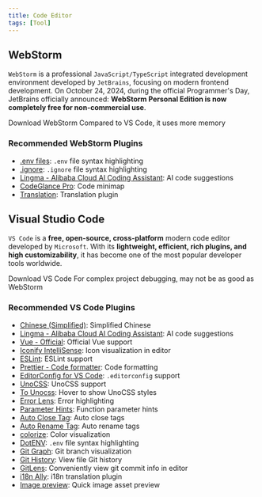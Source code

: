 ```yaml
---
title: Code Editor
tags: [Tool]
---
```


<script setup>
import { NButton, NTag, NFlex } from 'naive-ui'

const open = (url) => window.open(url)
</script>

## WebStorm

`WebStorm` is a professional `JavaScript/TypeScript` integrated development environment developed by `JetBrains`, focusing on modern frontend development.
On October 24, 2024, during the official Programmer's Day, JetBrains officially announced: **WebStorm Personal Edition is now completely free for non-commercial use**.

<NFlex align="center">
  <NButton type="primary" @click="open('https://www.jetbrains.com/webstorm/')">Download WebStorm</NButton>
  <NTag type="warning">
    Compared to VS Code, it uses more memory
  </NTag>
</NFlex>

### Recommended WebStorm Plugins

- [.env files](https://plugins.jetbrains.com/plugin/9525--env-files): `.env` file syntax highlighting
- [.ignore](https://plugins.jetbrains.com/plugin/7495--ignore): `.ignore` file syntax highlighting
- [Lingma - Alibaba Cloud AI Coding Assistant](https://plugins.jetbrains.com/plugin/17809-lingma--alibaba-cloud-ai-coding-assistant): AI code suggestions
- [CodeGlance Pro](https://plugins.jetbrains.com/plugin/18824-codeglance-pro): Code minimap
- [Translation](https://plugins.jetbrains.com/plugin/8579-translation): Translation plugin

## Visual Studio Code

`VS Code` is a **free, open-source, cross-platform** modern code editor developed by `Microsoft`. With its **lightweight, efficient, rich plugins, and high customizability**, it has become one of the most popular developer tools worldwide.

<NFlex align="center">
  <NButton type="primary" @click="open('https://code.visualstudio.com/')">Download VS Code</NButton>
  <NTag type="warning">
    For complex project debugging, may not be as good as WebStorm
  </NTag>
</NFlex>

### Recommended VS Code Plugins

- [Chinese (Simplified)](https://marketplace.visualstudio.com/items?itemName=MS-CEINTL.vscode-language-pack-zh-hans): Simplified Chinese
- [Lingma - Alibaba Cloud AI Coding Assistant](https://marketplace.visualstudio.com/items?itemName=Alibaba-Cloud.tongyi-lingma): AI code suggestions
- [Vue - Official](https://marketplace.visualstudio.com/items?itemName=Vue.volar): Official Vue support
- [Iconify IntelliSense](https://marketplace.visualstudio.com/items?itemName=antfu.iconify): Icon visualization in editor
- [ESLint](https://marketplace.visualstudio.com/items?itemName=dbaeumer.vscode-eslint): ESLint support
- [Prettier - Code formatter](https://marketplace.visualstudio.com/items?itemName=esbenp.prettier-vscode): Code formatting
- [EditorConfig for VS Code](https://marketplace.visualstudio.com/items?itemName=EditorConfig.EditorConfig): `.editorconfig` support
- [UnoCSS](https://marketplace.visualstudio.com/items?itemName=antfu.unocss): UnoCSS support
- [To Unocss](https://marketplace.visualstudio.com/items?itemName=simonhe.to-unocss): Hover to show UnoCSS styles
- [Error Lens](https://marketplace.visualstudio.com/items?itemName=usernamehw.errorlens): Error highlighting
- [Parameter Hints](https://marketplace.visualstudio.com/items?itemName=DominicVonk.parameter-hints): Function parameter hints
- [Auto Close Tag](https://marketplace.visualstudio.com/items?itemName=formulahendry.auto-close-tag): Auto close tags
- [Auto Rename Tag](https://marketplace.visualstudio.com/items?itemName=formulahendry.auto-rename-tag): Auto rename tags
- [colorize](https://marketplace.visualstudio.com/items?itemName=kamikillerto.vscode-colorize): Color visualization
- [DotENV](https://marketplace.visualstudio.com/items?itemName=mikestead.dotenv): `.env` file syntax highlighting
- [Git Graph](https://marketplace.visualstudio.com/items?itemName=mhutchie.git-graph): Git branch visualization
- [Git History](https://marketplace.visualstudio.com/items?itemName=donjayamanne.githistory): View file Git history
- [GitLens](https://marketplace.visualstudio.com/items?itemName=eamodio.gitlens): Conveniently view git commit info in editor
- [i18n Ally](https://marketplace.visualstudio.com/items?itemName=Lokalise.i18n-ally): i18n translation plugin
- [Image preview](https://marketplace.visualstudio.com/items?itemName=kisstkondoros.vscode-gutter-preview): Quick image asset preview 